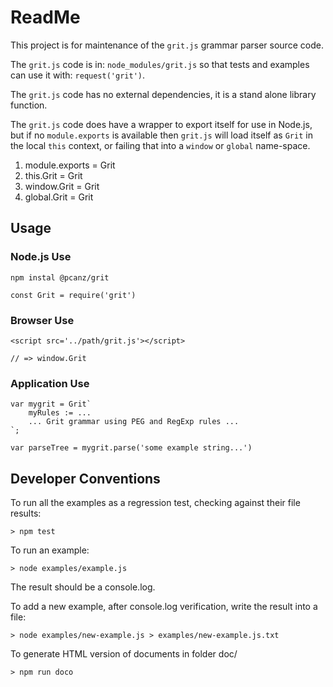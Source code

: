 #	ReadMe

This project is for maintenance of the `grit.js` grammar parser source code.

The `grit.js` code is in: `node_modules/grit.js` so that tests and examples can use it with: `request('grit')`.

The `grit.js` code has no external dependencies, it is a stand alone library function.

The `grit.js` code does have a wrapper to export itself for use in Node.js, but if no `module.exports` is available then `grit.js` will load itself as `Grit` in the local `this` context, or failing that into a `window` or `global` name-space.

1.	module.exports = Grit
2.	this.Grit = Grit
3.	window.Grit = Grit
4.	global.Grit = Grit

## Usage

### Node.js Use

	npm instal @pcanz/grit

	const Grit = require('grit')

###	Browser Use

	<script src='../path/grit.js'></script>
	
	// => window.Grit

### Application Use

	var mygrit = Grit`
		myRules := ...
		... Grit grammar using PEG and RegExp rules ...
	`;

	var parseTree = mygrit.parse('some example string...')


##	Developer Conventions

To run all the examples as a regression test, checking against their file results:

	> npm test

To run an example:

	> node examples/example.js
	
The result should be a console.log.

To add a new example, after console.log verification, write the result into a file:

	> node examples/new-example.js > examples/new-example.js.txt

To generate HTML version of documents in folder doc/	

	> npm run doco

	
